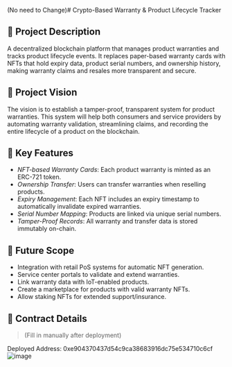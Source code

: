 (No need to Change)# Crypto-Based Warranty & Product Lifecycle Tracker

## 📝 Project Description

A decentralized blockchain platform that manages product warranties and tracks product lifecycle events. It replaces paper-based warranty cards with NFTs that hold expiry data, product serial numbers, and ownership history, making warranty claims and resales more transparent and secure.

## 🎯 Project Vision

The vision is to establish a tamper-proof, transparent system for product warranties. This system will help both consumers and service providers by automating warranty validation, streamlining claims, and recording the entire lifecycle of a product on the blockchain.

## 🔑 Key Features

- *NFT-based Warranty Cards*: Each product warranty is minted as an ERC-721 token.
- *Ownership Transfer*: Users can transfer warranties when reselling products.
- *Expiry Management*: Each NFT includes an expiry timestamp to automatically invalidate expired warranties.
- *Serial Number Mapping*: Products are linked via unique serial numbers.
- *Tamper-Proof Records*: All warranty and transfer data is stored immutably on-chain.

## 🔮 Future Scope

- Integration with retail PoS systems for automatic NFT generation.
- Service center portals to validate and extend warranties.
- Link warranty data with IoT-enabled products.
- Create a marketplace for products with valid warranty NFTs.
- Allow staking NFTs for extended support/insurance.

## 📜 Contract Details

> (Fill in manually after deployment)

 Deployed Address: 0xe904370437d54c9ca38683916dc75e534710c6cf 
![image](https://github.com/user-attachments/assets/43faa57d-e526-46c7-a494-0db50bf4fd6a)

